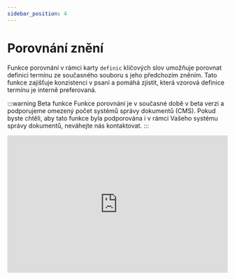 ```yaml
---
sidebar_position: 4
---
```


# Porovnání znění

Funkce porovnání v rámci karty `definic` klíčových slov umožňuje porovnat definici
termínu ze současného souboru s jeho předchozím zněním. Tato funkce zajišťuje
konzistenci v psaní a pomáhá zjistit, která vzorová definice termínu je
interně preferovaná.

:::warning Beta funkce
Funkce porovnání je v současné době v beta verzi a podporujeme omezený počet
systémů správy dokumentů (CMS). Pokud byste chtěli, aby tato funkce byla
 podporována i v rámci Vašeho systému správy dokumentů, neváhejte nás kontaktovat.
:::

<iframe width="100%" height="315" src="https://www.youtube.com/embed/fjmvIMhNSjo?si=TG0zya0f_bSW04z9" title="YouTube video player" frameborder="0" allow="accelerometer; autoplay; clipboard-write; encrypted-media; gyroscope; picture-in-picture; web-share" allowfullscreen></iframe>
